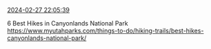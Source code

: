 [2024-02-27 22:05:39](https://mstdn.social/@hill_wanderer/112005712397020267)

6 Best Hikes in Canyonlands National Park <a href="https://www.myutahparks.com/things-to-do/hiking-trails/best-hikes-canyonlands-national-park/" target="_blank" rel="nofollow noopener noreferrer" translate="no">https://www.myutahparks.com/things-to-do/hiking-trails/best-hikes-canyonlands-national-park/</a>